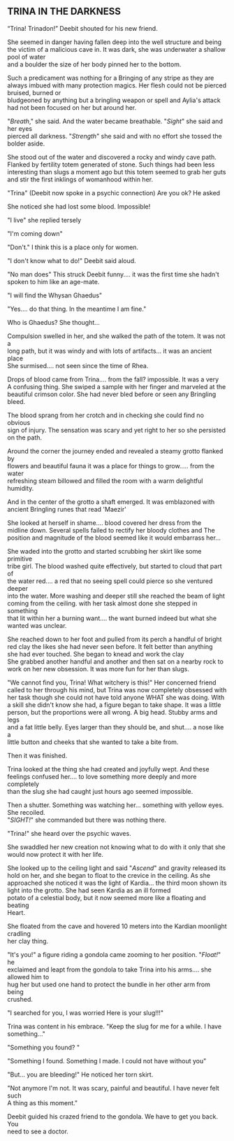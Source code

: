 ## TRINA IN THE DARKNESS

“Trina! Trinadon!”  Deebit shouted for his new friend.

She seemed in danger having fallen deep into the well structure and being the victim of a malicious cave in. It was dark, she was underwater a shallow pool of water  
and a boulder the size of her body pinned her to the bottom.

Such a predicament was nothing for a Bringing of any stripe as they are always imbued with many protection magics. Her flesh could not be pierced bruised, burned or  
bludgeoned by anything but a bringling weapon or spell and Aylia's attack had not been focused on her but around her.

"*Breath*," she said. And the water became breathable. "*Sight*" she said and her eyes  
pierced all darkness. "*Strength*" she said and with no effort she tossed the  
bolder aside.

She stood out of the water and discovered a rocky and windy cave path. Flanked by fertility totem generated of stone. Such things had been less interesting than slugs a moment ago but this totem seemed to grab her guts and stir the first inklings of womanhood within her.

"Trina" (Deebit now spoke in a psychic connection) Are you ok? He asked  

She noticed she had lost some blood. Impossible\!  

"I live" she replied tersely  

"I'm coming down"  

"Don't." I think this is a place only for women.  

"I don't know what to do!" Deebit said aloud.  

"No man does" This struck Deebit funny.... it was the first time she hadn't spoken to him like an age-mate.  

"I will find the Whysan Ghaedus"  

"Yes.... do that thing. In the meantime I am fine."    

Who is Ghaedus? She thought…

Compulsion swelled in her, and she walked the path of the totem. It was not a  
long path, but it was windy and with lots of artifacts... it was an ancient place  
She surmised.... not seen since the time of Rhea.  

Drops of blood came from Trina.... from the fall? impossible. It was a very  
A confusing thing. She swiped a sample with her finger and marveled at the  
beautiful crimson color. She had never bled before or seen any Bringling  
bleed.  

The blood sprang from her crotch and in checking she could find no obvious  
sign of injury. The sensation was scary and yet right to her so she persisted  
on the path.

Around the corner the journey ended and revealed a steamy grotto flanked by  
flowers and beautiful fauna it was a place for things to grow..... from the water  
refreshing steam billowed and filled the room with a warm delightful humidity.

And in the center of the grotto a shaft emerged.  It was emblazoned with ancient Bringling runes that read 'Maezir'

She looked at herself in shame.... blood covered her dress from the  
midline down. Several spells failed to rectify her bloody clothes and 
The position and magnitude of the blood seemed like it would embarrass her...

She waded into the grotto and started scrubbing her skirt like some primitive  
tribe girl. The blood washed quite effectively, but started to cloud that part of  
the water red.... a red that no seeing spell could pierce so she ventured deeper  
into the water. More washing and deeper still she reached the beam of light  
coming from the ceiling. with her task almost done she stepped in something  
that lit within her a burning want.... the want burned indeed but what she  
wanted was unclear.

She reached down to her foot and pulled from its perch a handful of bright  
red clay the likes she had never seen before. It felt better than anything  
she had ever touched. She began to knead and work the clay  
She grabbed another handful and another and then sat on a nearby rock to  
work on her new obsession.  It was more fun for her than slugs.

"We cannot find you, Trina\! What witchery is this\!" Her concerned friend  
called to her through his mind, but Trina was now completely obsessed with  
her task though she could not have told anyone WHAT she was doing. With a skill she didn't know she had, a figure began to take shape. It was a little  
person, but the proportions were all wrong. A big head. Stubby arms and legs  
and a fat little belly. Eyes larger than they should be, and shut.... a nose like a  
little button and cheeks that she wanted to take a bite from.

Then it was finished.

Trina looked at the thing she had created and joyfully wept. And these  
feelings confused her.... to love something more deeply and more completely  
than the slug she had caught just hours ago seemed impossible.

Then a shutter. Something was watching her... something with yellow eyes. She recoiled.  
"*SIGHT!*" she commanded but there was nothing there.  

"Trina\!" she heard over the psychic waves.  

She swaddled her new creation not knowing what to do with it only that she  
would now protect it with her life.

She looked up to the ceiling light and said "*Ascend*" and gravity released its  
hold on her, and she began to float to the crevice in the ceiling. As she  
approached she noticed it was the light of Kardia... the third moon shown its  
light into the grotto. She had seen Kardia as an ill formed  
potato of a celestial body, but it now seemed more like a floating and beating  
Heart.

She floated from the cave and hovered 10 meters into the Kardian moonlight cradling  
her clay thing.

"It's you\!" a figure riding a gondola came zooming to her position. "*Float!*" he  
exclaimed and leapt from the gondola to take Trina into his arms.... she allowed him to  
hug her but used one hand to protect the bundle in her other arm from being  
crushed. 

"I searched for you, I was worried Here is your slug!!!"  

Trina was content in his embrace. "Keep the slug for me for a while. I have  
something..."  

"Something you found? "  

"Something I found. Something I made. I could not have without you"  

"But... you are bleeding!" He noticed her torn skirt.  

"Not anymore I'm not. It was scary, painful and beautiful. I have never felt such  
A thing as this moment."  

Deebit guided his crazed friend to the gondola. We have to get you back. You  
need to see a doctor.
